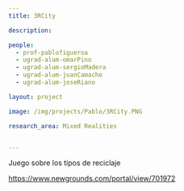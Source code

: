```yaml
---
title: 3RCity

description: 

people:
  - prof-pablofigueroa
  - ugrad-alum-omarPino
  - ugrad-alum-sergioMadera
  - ugrad-alum-juanCamacho
  - ugrad-alum-joseRiano

layout: project

image: /img/projects/Pablo/3RCity.PNG

research_area: Mixed Realities


---
```


Juego sobre los tipos de reciclaje

<a href="https://www.newgrounds.com/portal/view/701972">https://www.newgrounds.com/portal/view/701972</a>